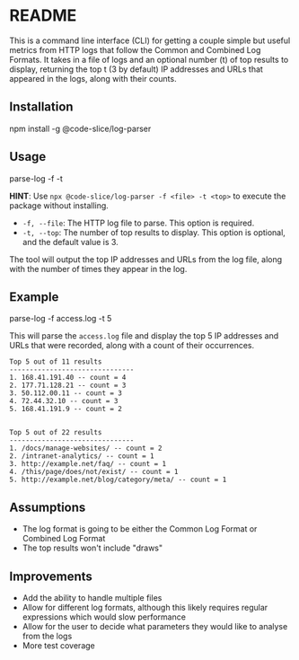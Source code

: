 # README

This is a command line interface (CLI) for getting a couple simple but useful metrics from HTTP logs that follow the Common and Combined Log Formats. It takes in a file of logs and an optional number (t) of top results to display, returning the top t (3 by default) IP addresses and URLs that appeared in the logs, along with their counts.

## Installation

npm install -g @code-slice/log-parser

## Usage

parse-log -f <file> -t <top>

**HINT**: Use `npx @code-slice/log-parser -f <file> -t <top>` to execute the package without installing.

- `-f, --file`: The HTTP log file to parse. This option is required.
- `-t, --top`: The number of top results to display. This option is optional, and the default value is 3.

The tool will output the top IP addresses and URLs from the log file, along with the number of times they appear in the log.

## Example

parse-log -f access.log -t 5


This will parse the `access.log` file and display the top 5 IP addresses and URLs that were recorded, along with a count of their occurrences.

````
Top 5 out of 11 results
-------------------------------
1. 168.41.191.40 -- count = 4
2. 177.71.128.21 -- count = 3
3. 50.112.00.11 -- count = 3
4. 72.44.32.10 -- count = 3
5. 168.41.191.9 -- count = 2


Top 5 out of 22 results
-------------------------------
1. /docs/manage-websites/ -- count = 2
2. /intranet-analytics/ -- count = 1
3. http://example.net/faq/ -- count = 1
4. /this/page/does/not/exist/ -- count = 1
5. http://example.net/blog/category/meta/ -- count = 1
````

## Assumptions
- The log format is going to be either the Common Log Format or Combined Log Format
- The top results won't include "draws"

## Improvements
- Add the ability to handle multiple files
- Allow for different log formats, although this likely requires regular expressions which would slow performance
- Allow for the user to decide what parameters they would like to analyse from the logs
- More test coverage
